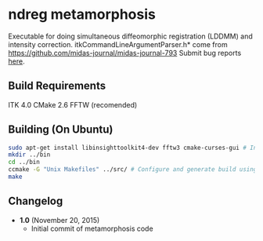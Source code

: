 # ndreg metamorphosis
Executable for doing simultaneous diffeomorphic registration (LDDMM) and intensity correction.
itkCommandLineArgumentParser.h* come from https://github.com/midas-journal/midas-journal-793
Submit bug reports [here](https://github.com/openconnectome/ndreg/issues/new).

## Build Requirements
ITK 4.0
CMake 2.6 
FFTW (recomended)

## Building (On Ubuntu)
```bash
sudo apt-get install libinsighttoolkit4-dev fftw3 cmake-curses-gui # Install required packages
mkdir ../bin
cd ../bin
ccmake -G "Unix Makefiles" ../src/ # Configure and generate build using console
make
```

## Changelog
- **1.0** (November 20, 2015)
    - Initial commit of metamorphosis code